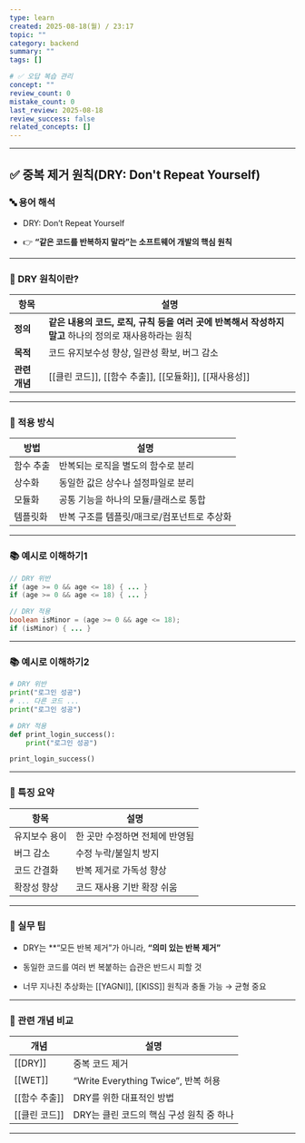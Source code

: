 ```yaml
---
type: learn
created: 2025-08-18(월) / 23:17
topic: ""
category: backend
summary: ""
tags: []

# ✅ 오답 복습 관리
concept: ""
review_count: 0
mistake_count: 0
last_review: 2025-08-18
review_success: false
related_concepts: []
---
```

---

## ✅ 중복 제거 원칙(DRY: Don't Repeat Yourself)

### 🔤 용어 해석

- DRY: Don’t Repeat Yourself
    
- 👉 **“같은 코드를 반복하지 말라”는 소프트웨어 개발의 핵심 원칙**
    

---

### 🧩 DRY 원칙이란?

| 항목        | 설명                                                            |
| --------- | ------------------------------------------------------------- |
| **정의**    | **같은 내용의 코드, 로직, 규칙 등을 여러 곳에 반복해서 작성하지 말고** 하나의 정의로 재사용하라는 원칙 |
| **목적**    | 코드 유지보수성 향상, 일관성 확보, 버그 감소                                    |
| **관련 개념** | [[클린 코드]], [[함수 추출]], [[모듈화]], [[재사용성]]                       |

---

### 🧱 적용 방식

|방법|설명|
|---|---|
|함수 추출|반복되는 로직을 별도의 함수로 분리|
|상수화|동일한 값은 상수나 설정파일로 분리|
|모듈화|공통 기능을 하나의 모듈/클래스로 통합|
|템플릿화|반복 구조를 템플릿/매크로/컴포넌트로 추상화|

---

### 📚 예시로 이해하기1

```java
// DRY 위반
if (age >= 0 && age <= 18) { ... }
if (age >= 0 && age <= 18) { ... }

// DRY 적용
boolean isMinor = (age >= 0 && age <= 18);
if (isMinor) { ... }
```

---

### 📚 예시로 이해하기2

```python
# DRY 위반
print("로그인 성공")
# ... 다른 코드 ...
print("로그인 성공")

# DRY 적용
def print_login_success():
    print("로그인 성공")

print_login_success()
```

---

### 🧠 특징 요약

|항목|설명|
|---|---|
|유지보수 용이|한 곳만 수정하면 전체에 반영됨|
|버그 감소|수정 누락/불일치 방지|
|코드 간결화|반복 제거로 가독성 향상|
|확장성 향상|코드 재사용 기반 확장 쉬움|

---

### 🎯 실무 팁

- DRY는 **“모든 반복 제거”가 아니라, **“의미 있는 반복 제거”**
    
- 동일한 코드를 여러 번 복붙하는 습관은 반드시 피할 것
    
- 너무 지나친 추상화는 [[YAGNI]], [[KISS]] 원칙과 충돌 가능 → 균형 중요
    

---

### 🧩 관련 개념 비교

|개념|설명|
|---|---|
|[[DRY]]|중복 코드 제거|
|[[WET]]|“Write Everything Twice”, 반복 허용|
|[[함수 추출]]|DRY를 위한 대표적인 방법|
|[[클린 코드]]|DRY는 클린 코드의 핵심 구성 원칙 중 하나|

---